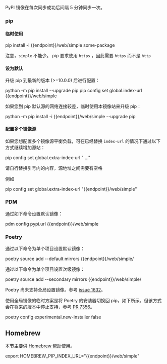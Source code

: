 PyPI 镜像在每次同步成功后间隔 5 分钟同步一次。

### pip

#### 临时使用

<tmpl z-lang="bash">
pip install -i {{endpoint}}/web/simple some-package
</tmpl>

注意，`simple` 不能少。
pip 要求使用 `https` ，因此需要 `https` 而不是 `http`

#### 设为默认

升级 pip 到最新的版本 (>=10.0.0) 后进行配置：

<tmpl z-lang="bash">
python -m pip install --upgrade pip
pip config set global.index-url {{endpoint}}/web/simple
</tmpl>

如果您到 pip 默认源的网络连接较差，临时使用本镜像站来升级 pip：

<tmpl z-lang="bash">
python -m pip install -i {{endpoint}}/web/simple --upgrade pip
</tmpl>

#### 配置多个镜像源

如果您想配置多个镜像源平衡负载，可在已经替换 `index-url` 的情况下通过以下方式继续增加源站：

<tmpl z-lang="bash">
pip config set global.extra-index-url "<url1> <url2>..."
</tmpl>

请自行替换引号内的内容，源地址之间需要有空格

例如

<tmpl z-lang="bash">
pip config set global.extra-index-url "{{endpoint}}/web/simple"
</tmpl>

### PDM

通过如下命令设置默认镜像：

<tmpl z-lang="bash">
pdm config pypi.url {{endpoint}}/web/simple
</tmpl>

### Poetry

通过以下命令为单个项目设置默认镜像：

<tmpl z-lang="bash">
poetry source add --default mirrors {{endpoint}}/web/simple/
</tmpl>

通过以下命令为单个项目设置次级镜像：

<tmpl z-lang="bash">
poetry source add --secondary mirrors {{endpoint}}/web/simple/
</tmpl>

Poetry 尚未支持全局设置镜像。参考 [issue 1632](https://github.com/python-poetry/poetry/issues/1632)。

使用全局镜像的临时方案是将 Poetry 的安装器切换回 pip，如下所示。但该方式会在将来的版本中停止支持，参考 [PR 7356](https://github.com/python-poetry/poetry/pull/7356)。

<tmpl z-lang="bash">
poetry config experimental.new-installer false
</tmpl>

## Homebrew

本节主要供 [Homebrew 帮助](../homebrew/)使用。

<tmpl z-lang="bash">
export HOMEBREW_PIP_INDEX_URL="{{endpoint}}/web/simple"
</tmpl>
